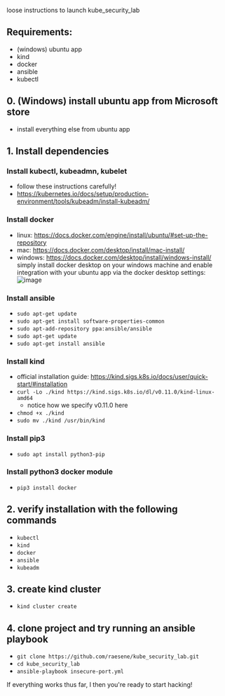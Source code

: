 loose instructions to launch kube_security_lab

## Requirements:
- (windows) ubuntu app
- kind
- docker
- ansible
- kubectl


## 0. (Windows) install ubuntu app from Microsoft store
  - install everything else from ubuntu app

## 1. Install dependencies

###  Install kubectl, kubeadmn, kubelet
  - follow these instructions carefully!
  - https://kubernetes.io/docs/setup/production-environment/tools/kubeadm/install-kubeadm/

###  Install docker
  - linux: https://docs.docker.com/engine/install/ubuntu/#set-up-the-repository
  - mac: https://docs.docker.com/desktop/install/mac-install/
  - windows: https://docs.docker.com/desktop/install/windows-install/ simply install docker desktop on your windows machine and enable integration
  with your ubuntu app via the docker desktop settings:
![image](https://user-images.githubusercontent.com/24460340/183655409-941eb3bf-a968-4c06-bfac-60e66d5795af.png)


  

###  Install ansible
  - `sudo apt-get update`
  - `sudo apt-get install software-properties-common`
  - `sudo apt-add-repository ppa:ansible/ansible`
  - `sudo apt-get update`
  - `sudo apt-get install ansible`

###  Install kind
  - official installation guide: https://kind.sigs.k8s.io/docs/user/quick-start/#installation
  - `curl -Lo ./kind https://kind.sigs.k8s.io/dl/v0.11.0/kind-linux-amd64`
      - notice how we specify v0.11.0 here
  - `chmod +x ./kind`
  - `sudo mv ./kind /usr/bin/kind`

###  Install pip3
  - `sudo apt install python3-pip`

###  Install python3 docker module
  - `pip3 install docker`

## 2. verify installation with the following commands
  - `kubectl`
  - `kind`
  - `docker`
  - `ansible`
  - `kubeadm`

## 3. create kind cluster
  - `kind cluster create`

## 4. clone project and try running an ansible playbook
  - `git clone https://github.com/raesene/kube_security_lab.git`
  - `cd kube_security_lab`
  - `ansible-playbook insecure-port.yml`

If everything works thus far, I then you're ready to start hacking!
